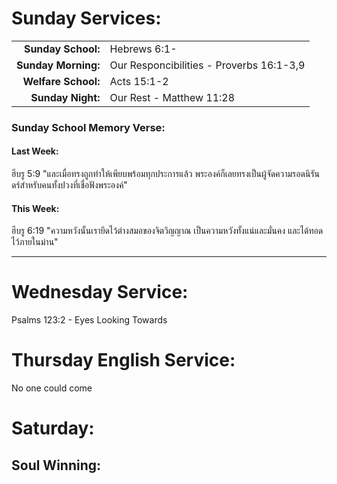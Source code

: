 # Sunday Services:

| | |
| --:|:-- |
| **Sunday School:**  |	Hebrews 6:1-
| **Sunday Morning:** |	Our Responcibilities - Proverbs 16:1-3,9
| **Welfare School:** |	Acts 15:1-2
| **Sunday Night:**   | Our Rest - Matthew 11:28

### Sunday School Memory Verse:
#### Last Week: 
ฮีบรู 5:9 "และเมื่อทรงถูกทำให้เพียบพร้อมทุกประการแล้ว พระองค์ก็เลยทรงเป็นผู้จัดความรอดนิรันดร์สำหรับคนทั้งปวงที่เชื่อฟังพระองค์"

#### This Week:
ฮีบรู 6:19 "ความหวังนั้นเรายึดไว้ต่างสมอของจิตวิญญาณ เป็นความหวังทั้งแน่และมั่นคง และได้ทอดไว้ภายในม่าน"

---
# Wednesday Service:
Psalms 123:2 - Eyes Looking Towards


# Thursday English Service:
No one could come

# Saturday:

## Soul Winning: